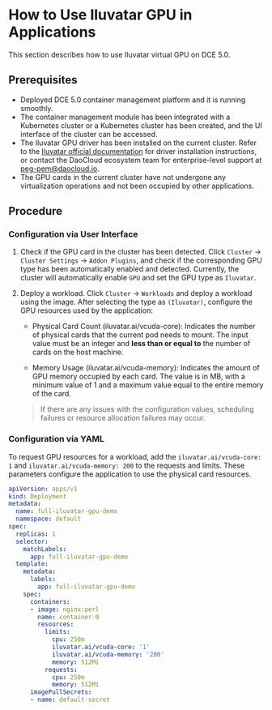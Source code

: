 # How to Use Iluvatar GPU in Applications

This section describes how to use Iluvatar virtual GPU on DCE 5.0.

## Prerequisites

- Deployed DCE 5.0 container management platform and it is running smoothly.
- The container management module has been integrated with a Kubernetes cluster or a Kubernetes cluster has been created, and the UI interface of the cluster can be accessed.
- The Iluvatar GPU driver has been installed on the current cluster. Refer to the [Iluvatar official documentation](https://support.iluvatar.com/#/login) for driver installation instructions, or contact the DaoCloud ecosystem team for enterprise-level support at peg-pem@daocloud.io.
- The GPU cards in the current cluster have not undergone any virtualization operations and not been occupied by other applications.

## Procedure

### Configuration via User Interface

1. Check if the GPU card in the cluster has been detected. Click `Cluster` -> `Cluster Settings` -> `Addon Plugins`, and check if the corresponding GPU type has been automatically enabled and detected.
   Currently, the cluster will automatically enable `GPU` and set the GPU type as `Iluvatar`.

   

2. Deploy a workload. Click `Cluster` -> `Workloads` and deploy a workload using the image. After selecting the type as `(Iluvatar)`, configure the GPU resources used by the application:
   
    - Physical Card Count (iluvatar.ai/vcuda-core): Indicates the number of physical cards that the current pod needs to mount. The input value must be an integer and **less than or equal to** the number of cards on the host machine.
   
    - Memory Usage (iluvatar.ai/vcuda-memory): Indicates the amount of GPU memory occupied by each card. The value is in MB, with a minimum value of 1 and a maximum value equal to the entire memory of the card.

   
    > If there are any issues with the configuration values, scheduling failures or resource allocation failures may occur.

### Configuration via YAML

To request GPU resources for a workload, add the `iluvatar.ai/vcuda-core: 1` and `iluvatar.ai/vcuda-memory: 200` to the requests and limits.
These parameters configure the application to use the physical card resources.

```yaml
apiVersion: apps/v1
kind: Deployment
metadata:
  name: full-iluvatar-gpu-demo
  namespace: default
spec:
  replicas: 1
  selector:
    matchLabels:
      app: full-iluvatar-gpu-demo
  template:
    metadata:
      labels:
        app: full-iluvatar-gpu-demo
    spec:
      containers:
      - image: nginx:perl
        name: container-0
        resources:
          limits:
            cpu: 250m
            iluvatar.ai/vcuda-core: '1'
            iluvatar.ai/vcuda-memory: '200'
            memory: 512Mi
          requests:
            cpu: 250m
            memory: 512Mi
      imagePullSecrets:
      - name: default-secret
```
